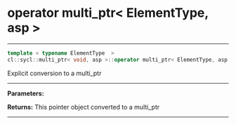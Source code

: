 # operator multi_ptr< ElementType, asp >

---

```cpp
template < typename ElementType  >
cl::sycl::multi_ptr< void, asp >::operator multi_ptr< ElementType, asp >() const
```


Explicit conversion to a multi_ptr<ElementType> 


---
**Parameters:**

**Returns:** This pointer object converted to a multi_ptr<ElementType> 

---
